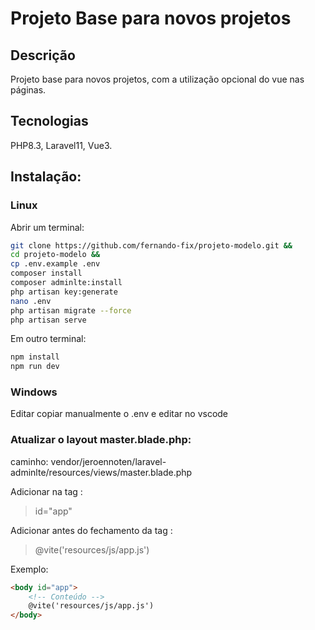 # Projeto Base para novos projetos

## Descrição

Projeto base para novos projetos, com a utilização opcional do vue nas páginas.

## Tecnologias

PHP8.3, Laravel11, Vue3.

## Instalação:

### Linux
Abrir um terminal:
```bash
git clone https://github.com/fernando-fix/projeto-modelo.git &&
cd projeto-modelo &&
cp .env.example .env
composer install
composer adminlte:install
php artisan key:generate
nano .env
php artisan migrate --force
php artisan serve
```
Em outro terminal:
```bash
npm install
npm run dev
```

### Windows
Editar copiar manualmente o .env e editar no vscode

### Atualizar o layout master.blade.php:

caminho:
vendor/jeroennoten/laravel-adminlte/resources/views/master.blade.php

Adicionar na tag <body>:
>id="app"

Adicionar antes do fechamento da tag <body>:
>@vite('resources/js/app.js')

Exemplo:
```html
<body id="app">
    <!-- Conteúdo -->
    @vite('resources/js/app.js')
</body>
```
